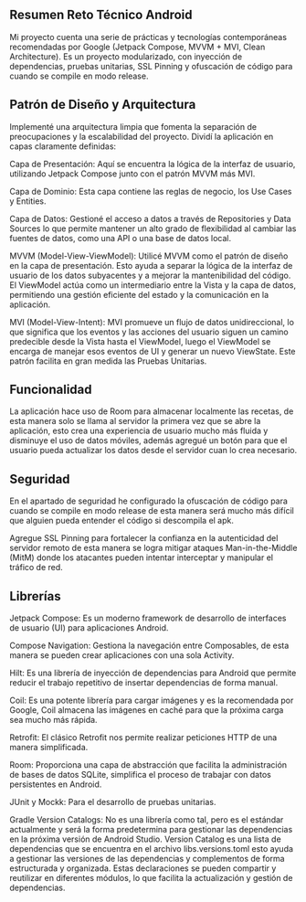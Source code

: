 ## Resumen Reto Técnico Android
Mi proyecto cuenta una serie de prácticas y tecnologías contemporáneas recomendadas por
Google (Jetpack Compose, MVVM + MVI, Clean Architecture). Es un proyecto modularizado, con inyección
de dependencias, pruebas unitarias, SSL Pinning y ofuscación de código para cuando se compile en modo release.


## Patrón de Diseño y Arquitectura
Implementé una arquitectura limpia que fomenta la separación de preocupaciones y la escalabilidad
del proyecto. Dividí la aplicación en capas claramente definidas:

Capa de Presentación:
Aquí se encuentra la lógica de la interfaz de usuario, utilizando Jetpack Compose junto con el patrón MVVM más MVI.

Capa de Dominio:
Esta capa contiene las reglas de negocio, los Use Cases y Entities.

Capa de Datos:
Gestioné el acceso a datos a través de Repositories y Data Sources lo que permite mantener un alto
grado de flexibilidad al cambiar las fuentes de datos, como una API o una base de datos local.

MVVM (Model-View-ViewModel):
Utilicé MVVM como el patrón de diseño en la capa de presentación. Esto ayuda a separar la lógica
de la interfaz de usuario de los datos subyacentes y a mejorar la mantenibilidad del código.
El ViewModel actúa como un intermediario entre la Vista y la capa de datos, permitiendo una gestión
eficiente del estado y la comunicación en la aplicación.

MVI (Model-View-Intent):
MVI promueve un flujo de datos unidireccional, lo que significa que los eventos y las acciones del
usuario siguen un camino predecible desde la Vista hasta el ViewModel, luego el ViewModel se
encarga de manejar esos eventos de UI y generar un nuevo ViewState. Este patrón facilita en gran
medida las Pruebas Unitarias.


## Funcionalidad
La aplicación hace uso de Room para almacenar localmente las recetas, de esta manera solo se llama
al servidor la primera vez que se abre la aplicación, esto crea una experiencia de usuario mucho más
fluida y disminuye el uso de datos móviles, además agregué un botón para que el usuario pueda
actualizar los datos desde el servidor cuan lo crea necesario.

## Seguridad
En el apartado de seguridad he configurado la ofuscación de código para cuando se compile en modo release
de esta manera será mucho más difícil que alguien pueda entender el código si descompila el apk.

Agregue SSL Pinning para fortalecer la confianza en la autenticidad del servidor remoto
de esta manera se logra mitigar ataques Man-in-the-Middle (MitM) donde los atacantes pueden intentar
interceptar y manipular el tráfico de red.


## Librerías
Jetpack Compose:
Es un moderno framework de desarrollo de interfaces de usuario (UI) para aplicaciones Android.

Compose Navigation:
Gestiona la navegación entre Composables, de esta manera se pueden crear aplicaciones con una sola Activity.

Hilt:
Es una librería de inyección de dependencias para Android que permite reducir el trabajo repetitivo
de insertar dependencias de forma manual.

Coil:
Es una potente librería para cargar imágenes y es la recomendada por Google, Coil almacena las
imágenes en caché para que la próxima carga sea mucho más rápida.

Retrofit:
El clásico Retrofit nos permite realizar peticiones HTTP de una manera simplificada.

Room:
Proporciona una capa de abstracción que facilita la administración de bases de datos SQLite,
simplifica el proceso de trabajar con datos persistentes en Android.

JUnit y Mockk:
Para el desarrollo de pruebas unitarias.

Gradle Version Catalogs:
No es una librería como tal, pero es el estándar actualmente y será la forma predetermina para
gestionar las dependencias en la próxima versión de Android Studio.
Version Catalog es una lista de dependencias que se encuentra en el archivo libs.versions.toml esto
ayuda a gestionar las versiones de las dependencias y complementos de forma estructurada y organizada.
Estas declaraciones se pueden compartir y reutilizar en diferentes módulos, lo que facilita
la actualización y gestión de dependencias.